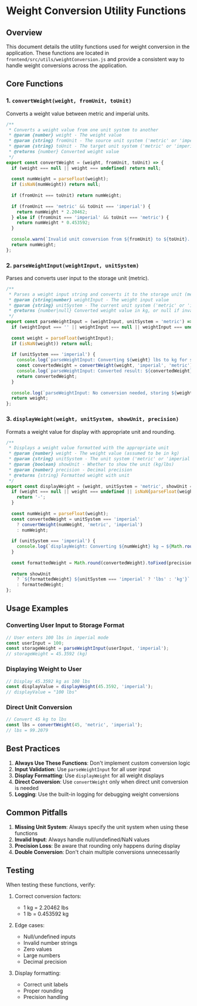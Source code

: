 # Weight Conversion Utility Functions

## Overview

This document details the utility functions used for weight conversion in the application. These functions are located in `frontend/src/utils/weightConversion.js` and provide a consistent way to handle weight conversions across the application.

## Core Functions

### 1. `convertWeight(weight, fromUnit, toUnit)`

Converts a weight value between metric and imperial units.

```javascript
/**
 * Converts a weight value from one unit system to another
 * @param {number} weight - The weight value
 * @param {string} fromUnit - The source unit system ('metric' or 'imperial')
 * @param {string} toUnit - The target unit system ('metric' or 'imperial')
 * @returns {number} Converted weight value
 */
export const convertWeight = (weight, fromUnit, toUnit) => {
  if (weight === null || weight === undefined) return null;
  
  const numWeight = parseFloat(weight);
  if (isNaN(numWeight)) return null;
  
  if (fromUnit === toUnit) return numWeight;
  
  if (fromUnit === 'metric' && toUnit === 'imperial') {
    return numWeight * 2.20462;
  } else if (fromUnit === 'imperial' && toUnit === 'metric') {
    return numWeight * 0.453592;
  }
  
  console.warn(`Invalid unit conversion from ${fromUnit} to ${toUnit}. Returning original value.`);
  return numWeight;
};
```

### 2. `parseWeightInput(weightInput, unitSystem)`

Parses and converts user input to the storage unit (metric).

```javascript
/**
 * Parses a weight input string and converts it to the storage unit (metric)
 * @param {string|number} weightInput - The weight input value
 * @param {string} unitSystem - The current unit system ('metric' or 'imperial')
 * @returns {number|null} Converted weight value in kg, or null if invalid
 */
export const parseWeightInput = (weightInput, unitSystem = 'metric') => {
  if (weightInput === '' || weightInput === null || weightInput === undefined) return null;
  
  const weight = parseFloat(weightInput);
  if (isNaN(weight)) return null;
  
  if (unitSystem === 'imperial') {
    console.log(`parseWeightInput: Converting ${weight} lbs to kg for storage`);
    const convertedWeight = convertWeight(weight, 'imperial', 'metric');
    console.log(`parseWeightInput: Converted result: ${convertedWeight} kg`);
    return convertedWeight;
  }
  
  console.log(`parseWeightInput: No conversion needed, storing ${weight} kg`);
  return weight;
};
```

### 3. `displayWeight(weight, unitSystem, showUnit, precision)`

Formats a weight value for display with appropriate unit and rounding.

```javascript
/**
 * Displays a weight value formatted with the appropriate unit
 * @param {number} weight - The weight value (assumed to be in kg)
 * @param {string} unitSystem - The unit system ('metric' or 'imperial')
 * @param {boolean} showUnit - Whether to show the unit (kg/lbs)
 * @param {number} precision - Decimal precision
 * @returns {string} Formatted weight with unit
 */
export const displayWeight = (weight, unitSystem = 'metric', showUnit = true, precision = 0) => {
  if (weight === null || weight === undefined || isNaN(parseFloat(weight))) {
    return '-';
  }
  
  const numWeight = parseFloat(weight);
  const convertedWeight = unitSystem === 'imperial' 
    ? convertWeight(numWeight, 'metric', 'imperial')
    : numWeight;
  
  if (unitSystem === 'imperial') {
    console.log(`displayWeight: Converting ${numWeight} kg → ${Math.round(convertedWeight)} lbs`);
  }
  
  const formattedWeight = Math.round(convertedWeight).toFixed(precision);
  
  return showUnit 
    ? `${formattedWeight} ${unitSystem === 'imperial' ? 'lbs' : 'kg'}`
    : formattedWeight;
};
```

## Usage Examples

### Converting User Input to Storage Format

```javascript
// User enters 100 lbs in imperial mode
const userInput = 100;
const storageWeight = parseWeightInput(userInput, 'imperial');
// storageWeight = 45.3592 (kg)
```

### Displaying Weight to User

```javascript
// Display 45.3592 kg as 100 lbs
const displayValue = displayWeight(45.3592, 'imperial');
// displayValue = "100 lbs"
```

### Direct Unit Conversion

```javascript
// Convert 45 kg to lbs
const lbs = convertWeight(45, 'metric', 'imperial');
// lbs = 99.2079
```

## Best Practices

1. **Always Use These Functions**: Don't implement custom conversion logic
2. **Input Validation**: Use `parseWeightInput` for all user input
3. **Display Formatting**: Use `displayWeight` for all weight displays
4. **Direct Conversion**: Use `convertWeight` only when direct unit conversion is needed
5. **Logging**: Use the built-in logging for debugging weight conversions

## Common Pitfalls

1. **Missing Unit System**: Always specify the unit system when using these functions
2. **Invalid Input**: Always handle null/undefined/NaN values
3. **Precision Loss**: Be aware that rounding only happens during display
4. **Double Conversion**: Don't chain multiple conversions unnecessarily

## Testing

When testing these functions, verify:

1. Correct conversion factors:
   - 1 kg = 2.20462 lbs
   - 1 lb = 0.453592 kg

2. Edge cases:
   - Null/undefined inputs
   - Invalid number strings
   - Zero values
   - Large numbers
   - Decimal precision

3. Display formatting:
   - Correct unit labels
   - Proper rounding
   - Precision handling 